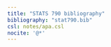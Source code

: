 ```yaml
---
title: "STATS 790 bibliography"
bibliography: "stat790.bib"
csl: notes/apa.csl
nocite: '@*'
---
```

